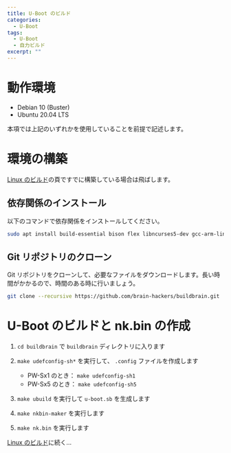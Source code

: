 ```yaml
---
title: U-Boot のビルド
categories:
  - U-Boot
tags:
  - U-Boot
  - 自力ビルド
excerpt: ""
---
```



# 動作環境

- Debian 10 (Buster)
- Ubuntu 20.04 LTS

本項では上記のいずれかを使用していることを前提で記述します。


# 環境の構築

[Linux のビルド](/linux/linux-build/)の頁ですでに構築している場合は飛ばします。


## 依存関係のインストール

以下のコマンドで依存関係をインストールしてください。

```sh
sudo apt install build-essential bison flex libncurses5-dev gcc-arm-linux-gnueabi debootstrap qemu-user-static
```


## Git リポジトリのクローン

Git リポジトリをクローンして、必要なファイルをダウンロードします。長い時間がかかるので、時間のある時に行いましょう。

```sh
git clone --recursive https://github.com/brain-hackers/buildbrain.git
```


# U-Boot のビルドと nk.bin の作成

1. `cd buildbrain` で `buildbrain` ディレクトリに入ります

2. `make udefconfig-sh*` を実行して、 `.config` ファイルを作成します

    - PW-Sx1 のとき： `make udefconfig-sh1`
    - PW-Sx5 のとき： `make udefconfig-sh5`

3. `make ubuild` を実行して `u-boot.sb` を生成します

4. `make nkbin-maker` を実行します

5. `make nk.bin` を実行します


[Linux のビルド](/linux/linux-build/)に続く…
